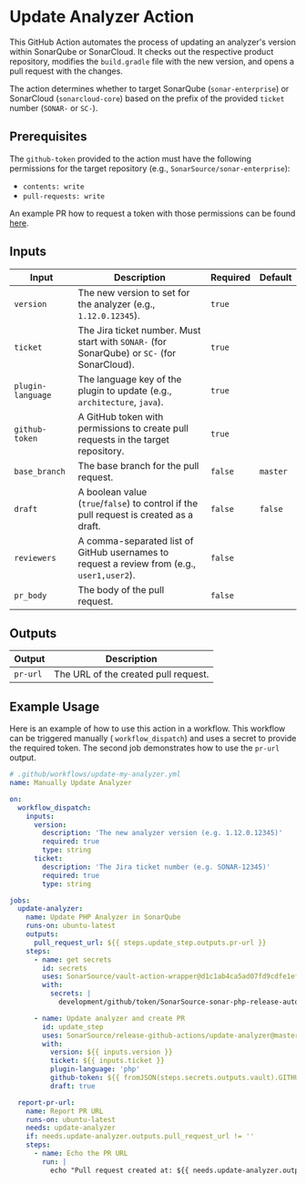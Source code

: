 # Update Analyzer Action

This GitHub Action automates the process of updating an analyzer's version within SonarQube or SonarCloud. It checks out
the respective product repository, modifies the `build.gradle` file with the new version, and opens a pull request with
the changes.

The action determines whether to target SonarQube (`sonar-enterprise`) or SonarCloud (`sonarcloud-core`) based on the
prefix of the provided `ticket` number (`SONAR-` or `SC-`).

## Prerequisites

The `github-token` provided to the action must have the following permissions for the target repository (e.g.,
`SonarSource/sonar-enterprise`):

* `contents: write`
* `pull-requests: write`

An example PR how to request a token with those permissions can be
found [here](https://github.com/SonarSource/re-terraform-aws-vault/pull/6693).

## Inputs

| Input             | Description                                                                                 | Required | Default  |
|-------------------|---------------------------------------------------------------------------------------------|----------|----------|
| `version`         | The new version to set for the analyzer (e.g., `1.12.0.12345`).                             | `true`   |          |
| `ticket`          | The Jira ticket number. Must start with `SONAR-` (for SonarQube) or `SC-` (for SonarCloud). | `true`   |          |
| `plugin-language` | The language key of the plugin to update (e.g., `architecture`, `java`).                    | `true`   |          |
| `github-token`    | A GitHub token with permissions to create pull requests in the target repository.           | `true`   |          |
| `base_branch`     | The base branch for the pull request.                                                       | `false`  | `master` |
| `draft`           | A boolean value (`true`/`false`) to control if the pull request is created as a draft.      | `false`  | `false`  |
| `reviewers`       | A comma-separated list of GitHub usernames to request a review from (e.g., `user1,user2`).  | `false`  |          |
| `pr_body`         | The body of the pull request.                                                               | `false`  |          |

## Outputs

| Output   | Description                          |
|----------|--------------------------------------|
| `pr-url` | The URL of the created pull request. |

## Example Usage

Here is an example of how to use this action in a workflow. This workflow can be triggered manually (
`workflow_dispatch`) and uses a secret to provide the required token. The second job demonstrates how to use the
`pr-url` output.

```yaml
# .github/workflows/update-my-analyzer.yml
name: Manually Update Analyzer

on:
  workflow_dispatch:
    inputs:
      version:
        description: 'The new analyzer version (e.g. 1.12.0.12345)'
        required: true
        type: string
      ticket:
        description: 'The Jira ticket number (e.g. SONAR-12345)'
        required: true
        type: string

jobs:
  update-analyzer:
    name: Update PHP Analyzer in SonarQube
    runs-on: ubuntu-latest
    outputs:
      pull_request_url: ${{ steps.update_step.outputs.pr-url }}
    steps:
      - name: get secrets
        id: secrets
        uses: SonarSource/vault-action-wrapper@d1c1ab4ca5ad07fd9cdfe1eff038a39673dfca64  # v2.4.2-1
        with:
          secrets: |
            development/github/token/SonarSource-sonar-php-release-automation token | GITHUB_TOKEN;

      - name: Update analyzer and create PR
        id: update_step
        uses: SonarSource/release-github-actions/update-analyzer@master
        with:
          version: ${{ inputs.version }}
          ticket: ${{ inputs.ticket }}
          plugin-language: 'php'
          github-token: ${{ fromJSON(steps.secrets.outputs.vault).GITHUB_TOKEN }}
          draft: true

  report-pr-url:
    name: Report PR URL
    runs-on: ubuntu-latest
    needs: update-analyzer
    if: needs.update-analyzer.outputs.pull_request_url != ''
    steps:
      - name: Echo the PR URL
        run: |
          echo "Pull request created at: ${{ needs.update-analyzer.outputs.pull_request_url }}"
```
